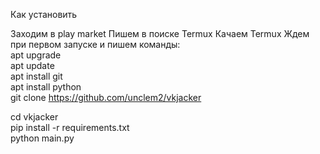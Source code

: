 Как установить

Заходим в play market
Пишем в поиске Termux
Качаем Termux
Ждем при первом запуске и пишем команды:       
apt upgrade   
apt update     
apt install git     
apt install python     
git clone https://github.com/unclem2/vkjacker     

cd vkjacker      
pip install -r requirements.txt      
python main.py
